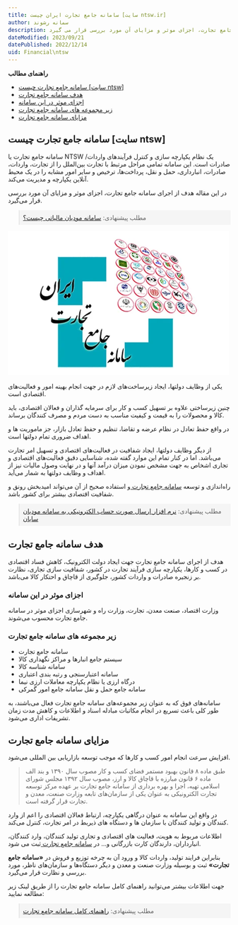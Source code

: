 ```yaml
---
title: سامانه جامع تجارت ایران چیست [سایت ntsw.ir]
author: سمانه رشوند  
description: در این مقاله هدف از اجرای سامانه جامع تجارت، اجزای موثر و مزایای آن مورد بررسی قرار می گیرد.
dateModified: 2023/09/21
datePublished: 2022/12/14
uid: Financial\ntsw
---
```

**راهنمای مطالب**

- [سامانه جامع تجارت چیست [سایت ntsw]](#سامانه-جامع-تجارت-چیست-سایت-ntsw)
- [هدف سامانه جامع تجارت](#هدف-سامانه-جامع-تجارت)
- [اجزای موثر در این سامانه](#اجزای-موثر-در-این-سامانه)
- [زیر مجموعه های سامانه جامع تجارت](#زیر-مجموعه-های-سامانه-جامع-تجارت)
- [مزایای سامانه جامع تجارت](#مزایای-سامانه-جامع-تجارت)

## سامانه جامع تجارت چیست [سایت ntsw]
سامانه جامع تجارت یا NTSW یک نظام یکپارچه سازی و کنترل فرآیندهای واردات/صادرات است. این سامانه تمامی مراحل مرتبط با تجارت بین‌الملل را از تجارت، واردات، صادرات، انبارداری، حمل و نقل، پرداخت‌ها، ترخیص و سایر امور مشابه را در یک محیط آنلاین یکپارچه و مدیریت می‌کند.

در این مقاله هدف از اجرای سامانه جامع تجارت، اجزای موثر و مزایای آن مورد بررسی 
قرار می‌گیرد.

<blockquote style="background-color:#f5f5f5; padding:0.5rem">
مطلب پیشنهادی: <a href="https://www.hooshkar.com/Wiki/Financial/TpTaxGov" target="_blank">سامانه مودیان مالیاتی چیست؟
</a></blockquote>

<a href="https://www.ntsw.ir" target="_blank">![سامانه جامع تجارت](./Images/ntsw.webp)</a>

یکی از وظایف دولتها، ایجاد زیرساخت‌های لازم در جهت انجام بهینه امور و فعالیت‌‌‌های اقتصادی است. 

چنین زیرساختی علاوه بر تسهیل کسب و کار برای سرمایه گذاران و فعالان اقتصادی، باید کالا و محصولات را به قیمت و کیفیت مناسب به دست مردم و مصرف کنندگان برساند. 

در واقع حفظ تعادل در نظام عرضه و تقاضا، تنظیم و حفظ تعادل بازار، جز ماموریت ها و اهداف ضروری تمام دولتها است. 

از دیگر وظایف دولتها، ایجاد شفافیت در فعالیت‌های اقتصادی و تسهیل امر تجارت می‌باشد. اما در کنار تمام این موارد گفته شده، شناسایی دقیق فعالیت‌های اقتصادی و تجاری اشخاص به جهت مشخص نمودن میزان درآمد آنها و در نهایت وصول مالیات نیز از اهداف و وظایف دولتها به شمار می‌آید.


راه‌اندازی و توسعه <a href="https://www.ntsw.ir" target="_blank">سامانه جامع تجارت
</a> و استفاده صحیح از آن می‌تواند امیدبخش رونق و شفافیت اقتصادی بیشتر برای کشور باشد.

<blockquote style="background-color:#f5f5f5; padding:0.5rem">
مطلب پیشنهادی: <a href="https://www.hooshkar.com/Software/Sayan/Module/TpTaxGov" target="_blank">نرم افزار ارسال صورت حساب الکترونیکی به سامانه مودیان سایان
</a></blockquote>

## هدف سامانه جامع تجارت
هدف از اجرای سامانه جامع تجارت جهت ایجاد دولت الکترونیک، کاهش فساد اقتصادی در کسب و کارها، یکپارچه سازی فرآیند تجارت در کشور، شفافیت سازی تجاری، نظارت بر زنجیره صادرات و واردات کشور، جلوگیری از قاچاق و احتکار کالا می‌باشد.

### اجزای موثر در این سامانه
وزارت اقتصاد، صنعت معدن، تجارت، وزارت راه و شهرسازی اجزای موثر در سامانه جامع تجارت محسوب می‌شوند.

### زیر مجموعه های سامانه جامع تجارت
* سامانه جامع تجارت
* سیستم جامع انبارها و مراکز نگهداری کالا
* سامانه‌ شناسه کالا
* سامانه‌ اعتبارسنجی و رتبه‌ بندی اعتباری
* درگاه ارزی یا نظام یکپارچه‌ معاملات ارزی نیما
* سامانه جامع حمل‌ و نقل سامانه‌ جامع امور گمرکی

سامانه‌های فوق که به عنوان زیر مجموعه‌های سامانه جامع تجارت فعال می‌باشند، به طور کلی باعث تسریع در انجام مکاتبات مبادله اسناد و اطلاعات و کاهش مدت زمان تشریفات اداری می‌شود.

## مزایای سامانه جامع تجارت
افزایش سرعت انجام امور کسب و کارها که موجب توسعه بازاریابی بین المللی می‌شود.

> طبق ماده ۸ قانون بهبود مستمر فضای کسب و کار مصوب سال ۱۳۹۰ و بند الف ماده ۶ قانون مبارزه با قاچاق کالا و ارز، مصوب سال ۱۳۹۲ مجلس شورای اسلامی تهيه، اجرا و بهره برداری از سامانه جامع تجارت بر عهده مرکز توسعه تجارت الکترونيکی به عنوان يکی از سازمان‌های تابعه وزارت صنعت، معدن و تجارت قرار گرفته است.

در واقع این سامانه به عنوان درگاهی یکپارچه، ارتباط فعالان اقتصادی را اعم از وارد کنندگان و تولید کنندگان با سازمان ها و دستگاه ‌های ذیربط در امر تجارت، کنترل می‌‌کند.

اطلاعات مربوط به هویت، فعالیت های اقتصادی و تجاری تولید کنندگان، وارد کنندگان، انبارداران، دارندگان کارت بازرگانی و... در <a href="https://www.ntsw.ir" target="_blank">سامانه جامع تجارت
</a> ثبت می شود.

بنابراین فرایند تولید، واردات کالا و ورود آن به چرخه توزیع و فروش در **«سامانه جامع تجارت»** ثبت و بوسیله وزارت صنعت و معدن و دیگر دستگاه‌ها و سازمان‌‌های ناظر، مورد بررسی و نظارت قرار می‌گیرد.


جهت اطلاعات بیشتر می‌توانید راهنمای کامل سامانه جامع تجارت را از طریق لینک زیر مطالعه نمایید:

<blockquote style="background-color:#f5f5f5; padding:0.5rem">
مطلب پیشنهادی: <a href="https://www.ecommerce.gov.ir/uploads/%D8%B1%D8%A7%D9%87%D9%86%D9%85%D8%A7%DB%8C_%D8%B3%D8%A7%D9%85%D8%A7%D9%86%D9%87_%D8%AC%D8%A7%D9%85%D8%B9_%D8%AA%D8%AC%D8%A7%D8%B1%D8%AA139604__357.pdf" target="_blank">راهنمای کامل سامانه جامع تجارت
</a></blockquote>

[مقدمه]: #مقدمه
[هدف سامانه جامع تجارت]: #هدف-سامانه-جامع-تجارت
[اجزای موثر در این سامانه]: #اجزای-موثر-در-این-سامانه
[زیر مجموعه های سامانه جامع تجارت]: #زیر-مجموعه-های-سامانه-جامع-تجارت
[مزایای سامانه جامع تجارت]: #مزایای-سامانه-جامع-تجارت